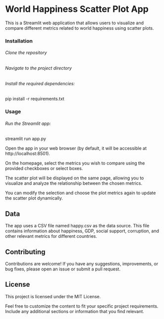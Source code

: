 # World Happiness Scatter Plot App
This is a Streamlit web application that allows users to visualize and compare different metrics related to world happiness using scatter plots.

### Installation
###### Clone the repository
###### Navigate to the project directory
###### Install the required dependencies:
pip install -r requirements.txt
### Usage
###### Run the Streamlit app:
streamlit run app.py

Open the app in your web browser (by default, it will be accessible at http://localhost:8501).

On the homepage, select the metrics you wish to compare using the provided checkboxes or select boxes.

The scatter plot will be displayed on the same page, allowing you to visualize and analyze the relationship between the chosen metrics.

You can modify the selection and choose the plot metrics again to update the scatter plot dynamically.

## Data
The app uses a CSV file named happy.csv as the data source. This file contains information about happiness, GDP, social support, corruption, and other relevant metrics for different countries.

## Contributing
Contributions are welcome! If you have any suggestions, improvements, or bug fixes, please open an issue or submit a pull request.

## License
This project is licensed under the MIT License.

Feel free to customize the content to fit your specific project requirements. Include any additional sections or information that you find relevant.
